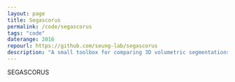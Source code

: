 ```yaml
---
layout: page
title: Segascorus
permalink: /code/segascorus
tags: "code"
daterange: 2016
repourl: https://github.com/seung-lab/segascorus
description: "A small toolbox for comparing 3D volumetric segmentations"
---
```



SEGASCORUS
